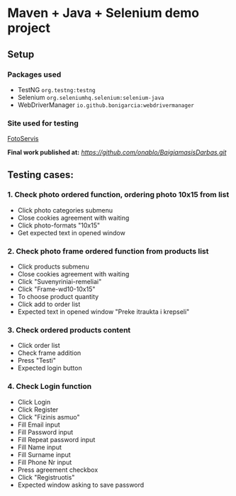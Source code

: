 # **Maven + Java + Selenium demo project**
## Setup
### Packages used
- TestNG `org.testng:testng`
- Selenium `org.seleniumhq.selenium:selenium-java`
- WebDriverManager `io.github.bonigarcia:webdrivermanager`
### Site used for testing

[FotoServis](https://www.fotoservisas.lt)

****Final work published at:****
*https://github.com/onablo/BaigiamasisDarbas.git*

## Testing cases:

### 1. Check photo ordered function, ordering photo 10x15 from list
- Click photo categories submenu
- Close cookies agreement with waiting
- Click photo-formats "10x15"
- Get expected text in opened window

### 2. Check photo frame ordered function from products list
- Click products submenu
- Close cookies agreement with waiting
- Click "Suvenyriniai-remeliai"
- Click "Frame-wd10-10x15"
- To choose product quantity  
- Click add to order list
- Expected text in opened window "Preke itraukta i krepseli"

### 3. Check ordered products content 
- Click order list
- Check frame addition
- Press "Testi"
- Expected login button

### 4. Check Login function
- Click Login 
- Click Register
- Click "Fizinis asmuo"
- Fill Email input 
- Fill Password input
- Fill Repeat password input
- Fill Name input
- Fill Surname input
- Fill Phone Nr input
- Press agreement checkbox
- Click "Registruotis"
- Expected window asking to save password 